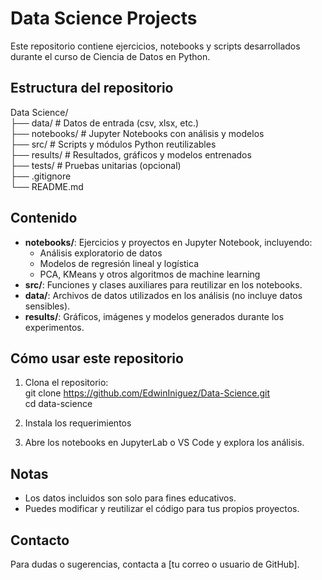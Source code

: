 # Data Science Projects

Este repositorio contiene ejercicios, notebooks y scripts desarrollados durante el curso de Ciencia de Datos en Python.

## Estructura del repositorio

Data Science/  
├── data/         # Datos de entrada (csv, xlsx, etc.)  
├── notebooks/    # Jupyter Notebooks con análisis y modelos  
├── src/          # Scripts y módulos Python reutilizables  
├── results/      # Resultados, gráficos y modelos entrenados  
├── tests/        # Pruebas unitarias (opcional)  
├── .gitignore  
└── README.md  

## Contenido

- **notebooks/**: Ejercicios y proyectos en Jupyter Notebook, incluyendo:
  - Análisis exploratorio de datos
  - Modelos de regresión lineal y logística
  - PCA, KMeans y otros algoritmos de machine learning
- **src/**: Funciones y clases auxiliares para reutilizar en los notebooks.
- **data/**: Archivos de datos utilizados en los análisis (no incluye datos sensibles).
- **results/**: Gráficos, imágenes y modelos generados durante los experimentos.

## Cómo usar este repositorio

1. Clona el repositorio:  
   git clone https://github.com/EdwinIniguez/Data-Science.git  
   cd data-science

2. Instala los requerimientos

3. Abre los notebooks en JupyterLab o VS Code y explora los análisis.

## Notas

- Los datos incluidos son solo para fines educativos.
- Puedes modificar y reutilizar el código para tus propios proyectos.

## Contacto

Para dudas o sugerencias, contacta a [tu correo o usuario de GitHub].